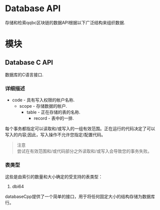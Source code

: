 # Database API

存储和检索qqbc区块链的数据API根据以下广泛结构来组织数据.

# 模块


## Database C API    
 数据库的C语言接口.

### 详细描述


- code - 具有写入权限的帐户名称.
    - scope - 存储数据的帐户.
        - table - 正在存储的表的名称.
            - record - 表中的一排.

每个事务都指定可以读取和/或写入的一组有效范围。正在运行的代码决定了可以写入的内容;因此，写入操作不允许您指定/配置代码。

> 注意   
尝试在有效范围和/或代码部分之外读取和/或写入会导致您的事务失败。

### 表类型

这些是由索引的数量和大小确定的受支持的表类型：
1. dbi64

databaseCpp提供了一个简单的接口，用于将任何固定大小的结构存储为数据库行。
